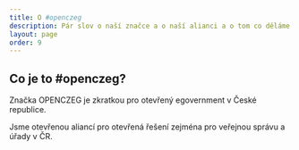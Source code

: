 ```yaml
---
title: O #openczeg
description: Pár slov o naší značce a o naší alianci a o tom co děláme
layout: page
order: 9
---
```


## Co je to #openczeg?

Značka OPENCZEG je zkratkou pro otevřený egovernment v České republice.

Jsme otevřenou aliancí pro otevřená řešení zejména pro veřejnou správu a úřady v ČR.


